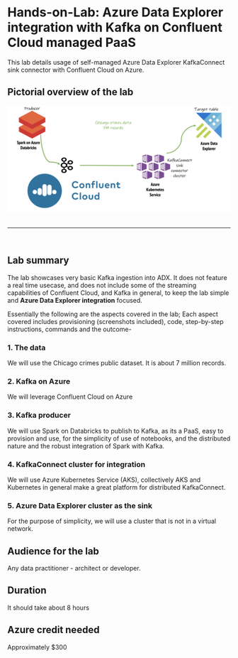 # Hands-on-Lab: Azure Data Explorer integration with Kafka on Confluent Cloud managed PaaS

This lab details usage of self-managed Azure Data Explorer KafkaConnect sink connector with Confluent Cloud on Azure.<br>

## Pictorial overview of the lab

![RG](images/E2E.png)
<br>
<br>
<hr>
<br>

## Lab summary

The lab showcases very basic Kafka ingestion into ADX. It does not feature a real time usecase, and does not include some of the streaming capabilities of Confluent Cloud, and Kafka in general, to keep the lab simple and **Azure Data Explorer integration** focused.<br>

Essentially the following are the aspects covered in the lab; Each aspect covered includes provisioning (screenshots included), code, step-by-step instructions, commands and the outcome-<br>

### 1.  The data
We will use the Chicago crimes public dataset.  It is about 7 million records.<br>

### 2. Kafka on Azure
We will leverage Confluent Cloud on Azure

### 3. Kafka producer
We will use Spark on Databricks to publish to Kafka, as its a PaaS, easy to provision and use, for the simplicity of use of notebooks, and the distributed nature and the robust integration of Spark with Kafka.  

### 4. KafkaConnect cluster for integration
We will use Azure Kubernetes Service (AKS), collectively AKS and Kubernetes in general make a great platform for distributed KafkaConnect.

### 5. Azure Data Explorer cluster as the sink
For the purpose of simplicity, we will use a cluster that is not in a virtual network.

## Audience for the lab

Any data practitioner - architect or developer.

## Duration

It should take about 8 hours

## Azure credit needed

Approximately $300
